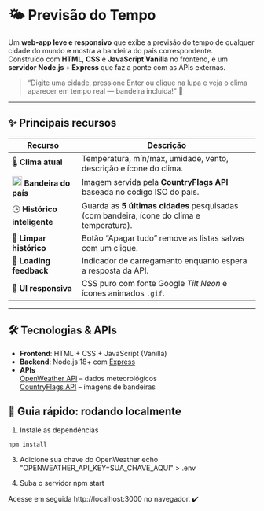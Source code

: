 # 🌤️ Previsão do Tempo

Um **web-app leve e responsivo** que exibe a previsão do tempo de qualquer cidade do mundo **e** mostra a bandeira do país correspondente.  
Construído com **HTML**, **CSS** e **JavaScript Vanilla** no frontend, e um **servidor Node.js + Express** que faz a ponte com as APIs externas.

> “Digite uma cidade, pressione Enter ou clique na lupa e veja o clima aparecer em tempo real — bandeira incluída!” 🚀

---

## ✨ Principais recursos

| Recurso | Descrição |
|---------|-----------|
| 🌡️ **Clima atual** | Temperatura, mín/max, umidade, vento, descrição e ícone do clima. |
| <img src="https://flagsapi.com/BR/flat/64.png" width="20"/> **Bandeira do país** | Imagem servida pela **CountryFlags API** baseada no código ISO do país. |
| 🕒 **Histórico inteligente** | Guarda as **5 últimas cidades** pesquisadas (com bandeira, ícone do clima e temperatura). |
| 🧹 **Limpar histórico** | Botão “Apagar tudo” remove as listas salvas com um clique. |
| 🔄 **Loading feedback** | Indicador de carregamento enquanto espera a resposta da API. |
| 🎨 **UI responsiva** | CSS puro com fonte Google *Tilt Neon* e ícones animados `.gif`. |

---

## 🛠️ Tecnologias & APIs

- **Frontend**: HTML + CSS + JavaScript (Vanilla)
- **Backend**: Node.js 18+ com [Express](https://expressjs.com/)
- **APIs**  
[OpenWeather API](https://openweathermap.org/api) – dados meteorológicos  
[CountryFlags API](https://countryflagsapi.com/) – imagens de bandeiras

## 🚀 Guia rápido: rodando localmente

1) Instale as dependências
```bash
npm install
```
3) Adicione sua chave do OpenWeather
echo "OPENWEATHER_API_KEY=SUA_CHAVE_AQUI" > .env

4) Suba o servidor
  npm start

Acesse em seguida http://localhost:3000 no navegador. ✔️
